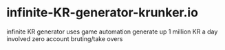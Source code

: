 # infinite-KR-generator-krunker.io
infinite KR generator uses game automation generate up 1 million KR a day involved zero account bruting/take overs

